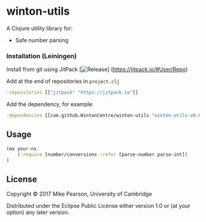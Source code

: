 # winton-utils

A Clojure utility library for:

* Safe number parsing

### Installation (Leiningen)

Install from git using JitPack
[![Release](https://jitpack.io/v/User/Repo.svg)]
(https://jitpack.io/#User/Repo)

Add at the end of repositories in `project.clj`
```clj
:repositories [["jitpack" "https://jitpack.io"]]
```

Add the dependency, for example:
```clj
:dependencies [[com.github.WintonCentre/winton-utils "winton-utils-v0.0.1"]]
```

## Usage

```clj
(ns your-ns
    (:require [number/conversions :refer [parse-number parse-int])
)
```

## License

Copyright © 2017 Mike Pearson, University of Cambridge

Distributed under the Eclipse Public License either version 1.0 or (at
your option) any later version.

